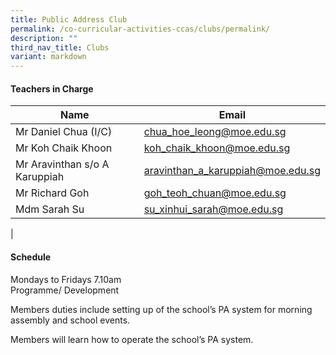 ```yaml
---
title: Public Address Club
permalink: /co-curricular-activities-ccas/clubs/permalink/
description: ""
third_nav_title: Clubs
variant: markdown
---
```



#### **Teachers in Charge**

 | Name | Email |
 | -------- | -------- |
|Mr	Daniel Chua (I/C)	|[chua_hoe_leong@moe.edu.sg](mailto:chua_hoe_leong@moe.edu.sg)|
|Mr	Koh Chaik Khoon	|[koh_chaik_khoon@moe.edu.sg](mailto:koh_chaik_khoon@moe.edu.sg)|
|Mr	Aravinthan s/o A Karuppiah	|[aravinthan_a_karuppiah@moe.edu.sg](mailto:aravinthan_a_karuppiah@moe.edu.sg)|
|Mr	Richard Goh 	|[goh_teoh_chuan@moe.edu.sg](mailto:goh_teoh_chuan@moe.edu.sg)|	
|	Mdm Sarah Su 	|[su_xinhui_sarah@moe.edu.sg](mailto:su_xinhui_sarah@moe.edu.sg)|
|

#### **Schedule**
Mondays to Fridays 7.10am <br>
Programme/ Development<br>

Members duties include setting up of the school’s PA system for morning assembly and school events. 

Members will learn how to operate the school’s PA system.